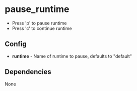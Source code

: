 # pause_runtime
- Press 'p' to pause runtime
- Press 'c' to continue runtime

## Config
- **runtime** - Name of runtime to pause, defaults to "default"

## Dependencies
None
